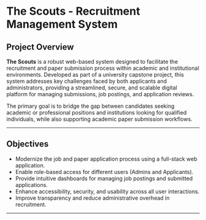 # The Scouts - Recruitment Management System

## Project Overview

**The Scouts** is a robust web-based system designed to facilitate the recruitment and paper submission process within academic and institutional environments. Developed as part of a university capstone project, this system addresses key challenges faced by both applicants and administrators, providing a streamlined, secure, and scalable digital platform for managing submissions, job postings, and application reviews.

The primary goal is to bridge the gap between candidates seeking academic or professional positions and institutions looking for qualified individuals, while also supporting academic paper submission workflows.

---

## Objectives

- Modernize the job and paper application process using a full-stack web application.
- Enable role-based access for different users (Admins and Applicants).
- Provide intuitive dashboards for managing job postings and submitted applications.
- Enhance accessibility, security, and usability across all user interactions.
- Improve transparency and reduce administrative overhead in recruitment.

---
